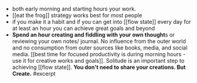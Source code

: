 - both early morning and starting hours your work. 
- [[eat the frog]] strategy works best for most people
- if you make it a habit and if you can get into [[flow state]] every day for at least an hour you can achieve great goals and beyond 
- **Spend an hour creating and fiddling with your own thought**s or reviewing your own notes/ journal. No influence from the outer world and no consumption from outer sources like books, media, and social media. [[best time for focused productivity is during morning hours - use it for creative works and goals]]. Solitude is an important step to achieving [[flow state]]. **You don't need to share your creations. But Create.** #excerpt 
